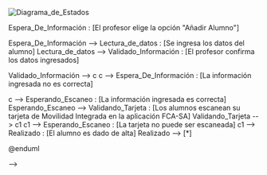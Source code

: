 ![Diagrama_de_Estados](DE_002.png)
 
 <!--
@startuml DE_002.png

state c <<choice>>
state c1 <<choice>>

[*] -> Inicializacion
Inicializacion --> Espera_De_Información : [El profesor elige la opción "Añadir Alumno"]
Espera_De_Información --> Lectura_de_datos : [Se ingresa los datos del alumno]
Lectura_de_datos --> Validado_Información : [El profesor confirma los datos ingresados]

Validado_Información --> c
c --> Espera_De_Información : [La información ingresada no es correcta]

c --> Esperando_Escaneo : [La información ingresada es correcta]
Esperando_Escaneo --> Validando_Tarjeta : [Los alumnos escanean su tarjeta de Movilidad Integrada en la aplicación FCA-SA]
Validando_Tarjeta --> c1
c1 --> Esperando_Escaneo : [La tarjeta no puede ser escaneada]
c1 --> Realizado : [El alumno es dado de alta]
Realizado --> [*]

@enduml

-->
